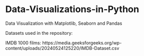 # Data-Visualizations-in-Python
Data Visualization with Matplotlib, Seaborn and Pandas
<p> Datasets used in the repository:</p>
<p>IMDB 1000 films: https://media.geeksforgeeks.org/wp-content/uploads/20240524125220/IMDB-Dataset.csv </p>

